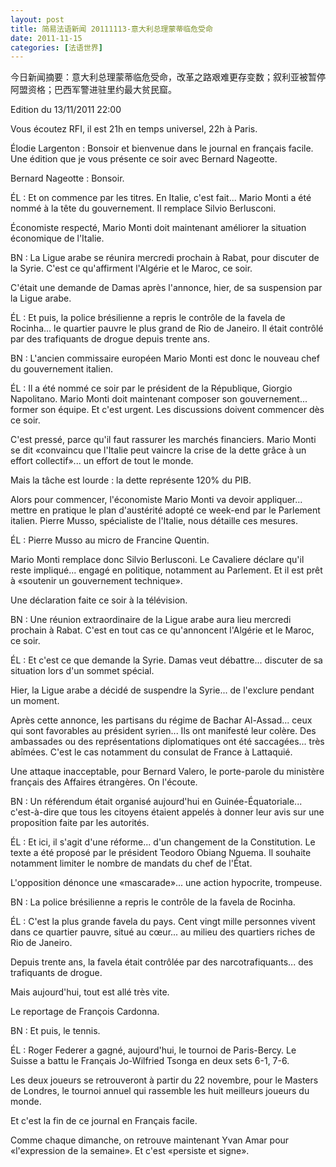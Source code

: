 ```yaml
---
layout: post
title: 简易法语新闻 20111113-意大利总理蒙蒂临危受命
date: 2011-11-15
categories: [法语世界]  
---
```


今日新闻摘要：意大利总理蒙蒂临危受命，改革之路艰难更存变数；叙利亚被暂停阿盟资格‎；巴西军警进驻里约最大贫民窟‎。

Edition du 13/11/2011 22:00

Vous écoutez RFI, il est 21h en temps universel, 22h à Paris.

Élodie Largenton : Bonsoir et bienvenue dans le journal en français facile. Une édition que je vous présente ce soir avec Bernard Nageotte.

Bernard Nageotte : Bonsoir.

ÉL : Et on commence par les titres. En Italie, c'est fait... Mario Monti a été nommé à la tête du gouvernement. Il remplace Silvio Berlusconi.

Économiste respecté, Mario Monti doit maintenant améliorer la situation économique de l'Italie.

BN : La Ligue arabe se réunira mercredi prochain à Rabat, pour discuter de la Syrie. C'est ce qu'affirment l'Algérie et le Maroc, ce soir.

C'était une demande de Damas après l'annonce, hier, de sa suspension par la Ligue arabe.

ÉL : Et puis, la police brésilienne a repris le contrôle de la favela de Rocinha... le quartier pauvre le plus grand de Rio de Janeiro. Il était contrôlé par des trafiquants de drogue depuis trente ans.

BN : L'ancien commissaire européen Mario Monti est donc le nouveau chef du gouvernement italien.

ÉL : Il a été nommé ce soir par le président de la République, Giorgio Napolitano. Mario Monti doit maintenant composer son gouvernement... former son équipe. Et c'est urgent. Les discussions doivent commencer dès ce soir.

C'est pressé, parce qu'il faut rassurer les marchés financiers. Mario Monti se dit «convaincu que l'Italie peut vaincre la crise de la dette grâce à un effort collectif»... un effort de tout le monde.

Mais la tâche est lourde : la dette représente 120% du PIB.

Alors pour commencer, l'économiste Mario Monti va devoir appliquer... mettre en pratique le plan d'austérité adopté ce week-end par le Parlement italien. Pierre Musso, spécialiste de l'Italie, nous détaille ces mesures.

ÉL : Pierre Musso au micro de Francine Quentin.

Mario Monti remplace donc Silvio Berlusconi. Le Cavaliere déclare qu'il reste impliqué... engagé en politique, notamment au Parlement. Et il est prêt à «soutenir un gouvernement technique».

Une déclaration faite ce soir à la télévision.

BN : Une réunion extraordinaire de la Ligue arabe aura lieu mercredi prochain à Rabat. C'est en tout cas ce qu'annoncent l'Algérie et le Maroc, ce soir.

ÉL : Et c'est ce que demande la Syrie. Damas veut débattre... discuter de sa situation lors d'un sommet spécial.

Hier, la Ligue arabe a décidé de suspendre la Syrie... de l'exclure pendant un moment.

Après cette annonce, les partisans du régime de Bachar Al-Assad... ceux qui sont favorables au président syrien... Ils ont manifesté leur colère. Des ambassades ou des représentations diplomatiques ont été saccagées... très abîmées. C'est le cas notamment du consulat de France à Lattaquié.

Une attaque inacceptable, pour Bernard Valero, le porte-parole du ministère français des Affaires étrangères. On l'écoute.

BN : Un référendum était organisé aujourd'hui en Guinée-Équatoriale... c'est-à-dire que tous les citoyens étaient appelés à donner leur avis sur une proposition faite par les autorités.

ÉL : Et ici, il s'agit d'une réforme... d'un changement de la Constitution. Le texte a été proposé par le président Teodoro Obiang Nguema. Il souhaite notamment limiter le nombre de mandats du chef de l'État.

L'opposition dénonce une «mascarade»... une action hypocrite, trompeuse.

BN : La police brésilienne a repris le contrôle de la favela de Rocinha.

ÉL : C'est la plus grande favela du pays. Cent vingt mille personnes vivent dans ce quartier pauvre, situé au cœur... au milieu des quartiers riches de Rio de Janeiro.

Depuis trente ans, la favela était contrôlée par des narcotrafiquants... des trafiquants de drogue.

Mais aujourd'hui, tout est allé très vite.

Le reportage de François Cardonna.

BN : Et puis, le tennis.

ÉL : Roger Federer a gagné, aujourd'hui, le tournoi de Paris-Bercy. Le Suisse a battu le Français Jo-Wilfried Tsonga en deux sets 6-1, 7-6.

Les deux joueurs se retrouveront à partir du 22 novembre, pour le Masters de Londres, le tournoi annuel qui rassemble les huit meilleurs joueurs du monde.

Et c'est la fin de ce journal en Français facile.

Comme chaque dimanche, on retrouve maintenant Yvan Amar pour «l'expression de la semaine». Et c'est «persiste et signe».
